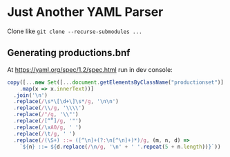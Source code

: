 # Just Another YAML Parser

Clone like `git clone --recurse-submodules ...`

## Generating productions.bnf

At https://yaml.org/spec/1.2/spec.html run in dev console:

```javascript
copy([...new Set([...document.getElementsByClassName("productionset")]
    .map(x => x.innerText))]
  .join('\n')
  .replace(/\s*\[\d+\]\s*/g, '\n\n')
  .replace(/\\/g, '\\\\')
  .replace(/"/g, '\\"')
  .replace(/[“”]/g, '"')
  .replace(/\xA0/g, ' ')
  .replace(/\t/g, ' ')
  .replace(/(\S+) ::= ([^\n]+(?:\n[^\n]+)*)/g, (m, n, d) => 
    `${n} ::= ${d.replace(/\n/g, '\n' + ' '.repeat(5 + n.length))}`))
```
